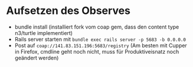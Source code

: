 # Aufsetzen des Observes

* bundle install (installiert fork vom coap gem, dass den content type n3/turtle implementiert)
* Rails server starten mit `bundle exec rails server -p 5683 -b 0.0.0.0`
* Post auf `coap://141.83.151.196:5683/registry` (Am besten mit Cupper in Firefox, cmdline geht noch nicht, muss für Produktiveisnatz noch geändert werden)
